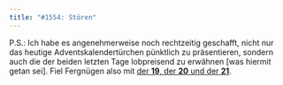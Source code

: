 ```yaml
---
title: "#1554: Stören"
---
```


P.S.:
Ich habe es angenehmerweise noch rechtzeitig geschafft, nicht nur das heutige Adventskalendertürchen pünktlich zu präsentieren, sondern auch die der beiden letzten Tage lobpreisend zu erwähnen [was hiermit getan sei].
Fiel Fergnügen also mit <a href="http://www.fonflatter.de/advent09">der <strong>19</strong>, der <strong>20</strong> und der <strong>21</strong></a>.
